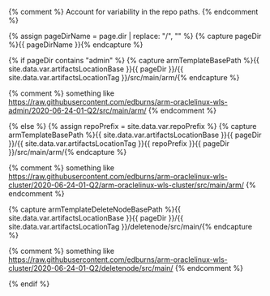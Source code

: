 {% comment %}
Account for variability in the repo paths.
{% endcomment %}

{% assign pageDirName = page.dir | replace: "/", "" %}
{% capture pageDir %}{{ pageDirName }}{% endcapture %}

{% if pageDir contains "admin" %}
  {% capture armTemplateBasePath %}{{ site.data.var.artifactsLocationBase }}{{ pageDir }}/{{ site.data.var.artifactsLocationTag }}/src/main/arm/{% endcapture %}
  
  {% comment %}
  something like https://raw.githubusercontent.com/edburns/arm-oraclelinux-wls-admin/2020-06-24-01-Q2/src/main/arm/
  {% endcomment %}
  
{% else %}
  {% assign repoPrefix = site.data.var.repoPrefix %}
  {% capture armTemplateBasePath %}{{ site.data.var.artifactsLocationBase }}{{ pageDir }}/{{ site.data.var.artifactsLocationTag }}{{ repoPrefix }}{{ pageDir }}/src/main/arm/{% endcapture %}
  
  {% comment %}
  something like https://raw.githubusercontent.com/edburns/arm-oraclelinux-wls-cluster/2020-06-24-01-Q2/arm-oraclelinux-wls-cluster/src/main/arm/
  {% endcomment %}

  {% capture armTemplateDeleteNodeBasePath %}{{ site.data.var.artifactsLocationBase }}{{ pageDir }}/{{ site.data.var.artifactsLocationTag }}/deletenode/src/main/{% endcapture %}

  {% comment %}
  something like https://raw.githubusercontent.com/edburns/arm-oraclelinux-wls-cluster/2020-06-24-01-Q2/deletenode/src/main/
  {% endcomment %}
  
{% endif %}
